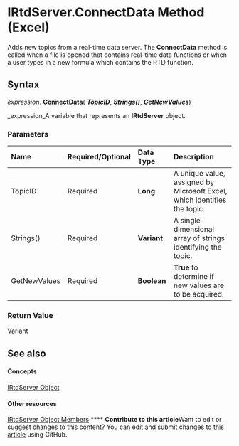 
# IRtdServer.ConnectData Method (Excel)

Adds new topics from a real-time data server. The  **ConnectData** method is called when a file is opened that contains real-time data functions or when a user types in a new formula which contains the RTD function.


## Syntax

 _expression_. **ConnectData**( **_TopicID_**,  **_Strings()_**,  **_GetNewValues_**)

 _expression_A variable that represents an  **IRtdServer** object.


### Parameters



|**Name**|**Required/Optional**|**Data Type**|**Description**|
|:-----|:-----|:-----|:-----|
|TopicID|Required| **Long**| A unique value, assigned by Microsoft Excel, which identifies the topic.|
|Strings()|Required| **Variant**|A single-dimensional array of strings identifying the topic.|
|GetNewValues|Required| **Boolean**| **True** to determine if new values are to be acquired.|

### Return Value

Variant


## See also


#### Concepts


 [IRtdServer Object](6a85aa64-9514-74bb-3c63-141275f1b671.md)
#### Other resources


 [IRtdServer Object Members](90baa971-8dc0-b4b9-77c4-72530f1aaf21.md)
****   **Contribute to this article**Want to edit or suggest changes to this content? You can edit and submit changes to  [this article](https://github.com/jhershey00/VBA_Excel_Test/OpenXMLCon/articles/2d660ccc-fca7-c794-61f1-4e0578cc7511.md) using GitHub.

